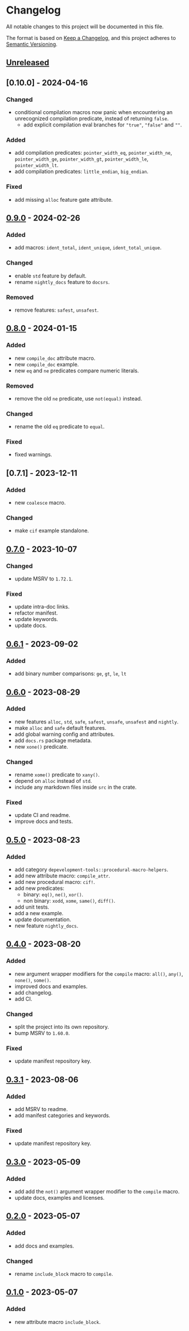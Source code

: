 # Changelog

All notable changes to this project will be documented in this file.

The format is based on [Keep a Changelog], and this project adheres to
[Semantic Versioning].

## [Unreleased]

## [0.10.0] - 2024-04-16

### Changed
- conditional compilation macros now panic when encountering an unrecognized compilation predicate, instead of returning `false`.
  - add explicit compilation eval branches for `"true"`, `"false"` and `""`.

### Added
- add compilation predicates: `pointer_width_eq`, `pointer_width_ne`, `pointer_width_ge`, `pointer_width_gt`, `pointer_width_le`, `pointer_width_lt`.
- add compilation predicates: `little_endian`, `big_endian`.

### Fixed
- add missing `alloc` feature gate attribute.

## [0.9.0] - 2024-02-26

### Added
- add macros: `ident_total`, `ident_unique`, `ident_total_unique`.

### Changed
- enable `std` feature by default.
- rename `nightly_docs` feature to `docsrs`.

### Removed
- remove features: `safest`, `unsafest`.

## [0.8.0] - 2024-01-15

### Added
- new `compile_doc` attribute macro.
- new `compile_doc` example.
- new `eq` and `ne` predicates compare numeric literals.

### Removed
- remove the old `ne` predicate, use `not(equal)` instead.

### Changed
- rename the old `eq` predicate to `equal`.

### Fixed
- fixed warnings.

## [0.7.1] - 2023-12-11

### Added
- new `coalesce` macro.

### Changed
- make `cif` example standalone.

## [0.7.0] - 2023-10-07

### Changed
- update MSRV to `1.72.1`.

### Fixed
- update intra-doc links.
- refactor manifest.
- update keywords.
- update docs.

## [0.6.1] - 2023-09-02

### Added
- add binary number comparisons: `ge`, `gt`, `le`, `lt`

## [0.6.0] - 2023-08-29

### Added
- new features `alloc`, `std`, `safe`, `safest`, `unsafe`, `unsafest` and `nightly`.
- make `alloc` and `safe` default features.
- add global warning config and attributes.
- add `docs.rs` package metadata.
- new `xone()` predicate.

### Changed
- rename `xome()` predicate to `xany()`.
- depend on `alloc` instead of `std`.
- include any markdown files inside `src` in the crate.

### Fixed
- update CI and readme.
- improve docs and tests.

## [0.5.0] - 2023-08-23

### Added
- add category `depevelopment-tools::procedural-macro-helpers`.
- add new attribute macro: `compile_attr`.
- add new procedural macro: `cif!`.
- add new predicates:
  - binary: `eq()`, `ne()`, `xor()`.
  - non binary: `xodd`, `xome`, `same()`, `diff()`.
- add unit tests.
- add a new example.
- update documentation.
- new feature `nightly_docs`.

## [0.4.0] - 2023-08-20

### Added
- new argument wrapper modifiers for the `compile` macro:
  `all()`, `any()`, `none()`, `some()`.
- improved docs and examples.
- add changelog.
- add CI.

### Changed
- split the project into its own repository.
- bump MSRV to `1.60.0`.

### Fixed
- update manifest repository key.

## [0.3.1] - 2023-08-06

### Added
- add MSRV to readme.
- add manifest categories and keywords.

### Fixed
- update manifest repository key.

## [0.3.0] - 2023-05-09

### Added
- add add the `not()` argument wrapper modifier to the `compile` macro.
- update docs, examples and licenses.

## [0.2.0] - 2023-05-07

### Added
- add docs and examples.

### Changed
- rename `include_block` macro to `compile`.

## [0.1.0] - 2023-05-07

### Added
- new attribute macro `include_block`.

[unreleased]: https://github.com/andamira/devela_macros/compare/v0.9.0...HEAD
[0.9.0]: https://github.com/andamira/devela_macros/releases/tag/v0.9.0
[0.8.0]: https://github.com/andamira/devela_macros/releases/tag/v0.8.0
[0.7.0]: https://github.com/andamira/devela_macros/releases/tag/v0.7.0
[0.6.1]: https://github.com/andamira/devela_macros/releases/tag/v0.6.1
[0.6.0]: https://github.com/andamira/devela_macros/releases/tag/v0.6.0
[0.5.0]: https://github.com/andamira/devela_macros/releases/tag/v0.5.0
[0.4.0]: https://github.com/andamira/devela_macros/releases/tag/v0.4.0
[0.3.1]: https://github.com/andamira/devela_macros/releases/tag/v0.3.1
[0.3.0]: https://github.com/andamira/devela_macros/releases/tag/v0.3.0
[0.2.0]: https://github.com/andamira/devela_macros/releases/tag/v0.2.0
[0.1.0]: https://github.com/andamira/devela_macros/releases/tag/v0.1.0

[Keep a Changelog]: https://keepachangelog.com/en/1.0.0/
[Semantic Versioning]: https://semver.org/spec/v2.0.0.html
